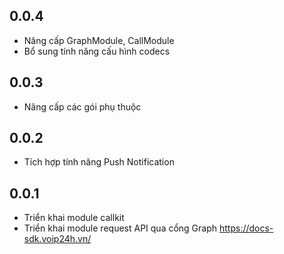 ## 0.0.4

* Nâng cấp GraphModule, CallModule
* Bổ sung tính năng cấu hình codecs

## 0.0.3

* Nâng cấp các gói phụ thuộc

## 0.0.2

* Tích hợp tính năng Push Notification

## 0.0.1

* Triển khai module callkit
* Triển khai module request API qua cổng Graph https://docs-sdk.voip24h.vn/
